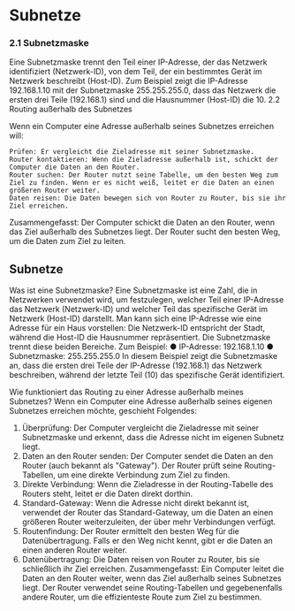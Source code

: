 
# Subnetze

### 2.1 Subnetzmaske

Eine Subnetzmaske trennt den Teil einer IP-Adresse, der das Netzwerk identifiziert (Netzwerk-ID), von dem Teil, der ein bestimmtes Gerät im Netzwerk beschreibt (Host-ID). Zum Beispiel zeigt die IP-Adresse 192.168.1.10 mit der Subnetzmaske 255.255.255.0, dass das Netzwerk die ersten drei Teile (192.168.1) sind und die Hausnummer (Host-ID) die 10.
2.2 Routing außerhalb des Subnetzes

Wenn ein Computer eine Adresse außerhalb seines Subnetzes erreichen will:

    Prüfen: Er vergleicht die Zieladresse mit seiner Subnetzmaske.
    Router kontaktieren: Wenn die Zieladresse außerhalb ist, schickt der Computer die Daten an den Router.
    Router suchen: Der Router nutzt seine Tabelle, um den besten Weg zum Ziel zu finden. Wenn er es nicht weiß, leitet er die Daten an einen größeren Router weiter.
    Daten reisen: Die Daten bewegen sich von Router zu Router, bis sie ihr Ziel erreichen.

Zusammengefasst: Der Computer schickt die Daten an den Router, wenn das Ziel außerhalb des Subnetzes liegt. Der Router sucht den besten Weg, um die Daten zum Ziel zu leiten.

## Subnetze
Was ist eine Subnetzmaske?
Eine Subnetzmaske ist eine Zahl, die in Netzwerken verwendet wird, um festzulegen,
welcher Teil einer IP-Adresse das Netzwerk (Netzwerk-ID) und welcher Teil das spezifische
Gerät im Netzwerk (Host-ID) darstellt. Man kann sich eine IP-Adresse wie eine Adresse für
ein Haus vorstellen: Die Netzwerk-ID entspricht der Stadt, während die Host-ID die
Hausnummer repräsentiert. Die Subnetzmaske trennt diese beiden Bereiche.
Zum Beispiel:
● IP-Adresse: 192.168.1.10
● Subnetzmaske: 255.255.255.0
In diesem Beispiel zeigt die Subnetzmaske an, dass die ersten drei Teile der IP-Adresse
(192.168.1) das Netzwerk beschreiben, während der letzte Teil (10) das spezifische Gerät
identifiziert.

Wie funktioniert das Routing zu einer Adresse außerhalb meines
Subnetzes?
Wenn ein Computer eine Adresse außerhalb seines eigenen Subnetzes erreichen möchte,
geschieht Folgendes:

1. Überprüfung: Der Computer vergleicht die Zieladresse mit seiner Subnetzmaske
und erkennt, dass die Adresse nicht im eigenen Subnetz liegt.
2. Daten an den Router senden: Der Computer sendet die Daten an den Router (auch
bekannt als "Gateway"). Der Router prüft seine Routing-Tabellen, um eine direkte
Verbindung zum Ziel zu finden.
3. Direkte Verbindung: Wenn die Zieladresse in der Routing-Tabelle des Routers steht,
leitet er die Daten direkt dorthin.
4. Standard-Gateway: Wenn die Adresse nicht direkt bekannt ist, verwendet der
Router das Standard-Gateway, um die Daten an einen größeren Router
weiterzuleiten, der über mehr Verbindungen verfügt.
5. Routenfindung: Der Router ermittelt den besten Weg für die Datenübertragung.
Falls er den Weg nicht kennt, gibt er die Daten an einen anderen Router weiter.
6. Datenübertragung: Die Daten reisen von Router zu Router, bis sie schließlich ihr
Ziel erreichen.
Zusammengefasst: Ein Computer leitet die Daten an den Router weiter, wenn das Ziel
außerhalb seines Subnetzes liegt. Der Router verwendet seine Routing-Tabellen und
gegebenenfalls andere Router, um die effizienteste Route zum Ziel zu bestimmen.